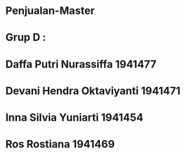# Penjualan-Master
# Grup D :
# Daffa Putri Nurassiffa 1941477
# Devani Hendra Oktaviyanti 1941471
# Inna Silvia Yuniarti 1941454
# Ros Rostiana 1941469
